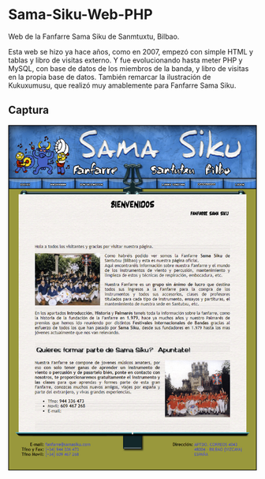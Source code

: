 # Sama-Siku-Web-PHP
Web de la Fanfarre Sama Siku de Sanmtuxtu, Bilbao.


Esta web se hizo ya hace años, como en 2007, empezó con simple HTML y tablas y libro de visitas externo.
Y fue evolucionando hasta meter PHP y MySQL, con base de datos de los miembros de la banda, y libro de visitas en la propia base de datos.
También remarcar la ilustración de Kukuxumusu, que realizó muy amablemente para Fanfarre Sama Siku.



## Captura
![Screenshot](imagenes/captura-samaweb.jpg)


